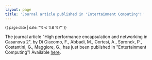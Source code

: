 ```yaml
---
layout: page
title: 'Journal article published in "Entertainment Computing"!'
---
```


<small>{{ page.date | date: "%-d %B %Y" }}</small>

The journal article "High performance encapsulation and networking in Casanova 2", by Di Giacomo, F., Abbadi, M., Cortesi, A., Spronck, P., Costantini, G., Maggiore, G., has just been published in "Entertainment Computing"! Available [here](https://doi.org/10.1016/j.entcom.2017.03.001).
